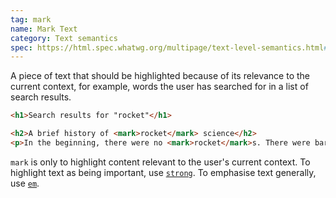 ```yaml
---
tag: mark
name: Mark Text
category: Text semantics
spec: https://html.spec.whatwg.org/multipage/text-level-semantics.html#the-mark-element
---
```


A piece of text that should be highlighted because of its relevance to the current context, for example, words the user has searched for in a list of search results.

<!-- prettier-ignore-start -->
```html
<h1>Search results for "rocket"</h1>

<h2>A brief history of <mark>rocket</mark> science</h2>
<p>In the beginning, there were no <mark>rocket</mark>s. There were barely even aircraft, with flight being a domain solely restricted to nature. We wouldn't invent the basic idea of a <mark>rocket</mark> until Wan Hu strapped 47 fireworks to a chair and tried to launch himself into space. Thus, the <mark>rocket</mark> was born.</p>
```
<!-- prettier-ignore-end -->

`mark` is only to highlight content relevant to the user's current context. To highlight text as being important, use [`strong`](#strong). To emphasise text generally, use [`em`](#em).
